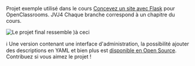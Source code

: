 Projet exemple utilisé dans le cours [Concevez un site avec Flask](http://www.openclassrooms.com) pour OpenClassrooms.
JVJ4
Chaque branche correspond à un chapitre du cours.

![Le projet final ressemble )à ceci ](https://raw.githubusercontent.com/celine-m-s/flask_test_app/master/animation.gif)

:information_source: Une version contenant une interface d'administration, la possibilité ajouter des descriptions en YAML et bien plus est [disponible en Open Source](https://github.com/celine-m-s/le_test_ultime). Contribuez si vous aimez le projet ! 
